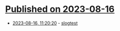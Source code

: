 # [Published on 2023-08-16](index.md)

* [2023-08-16, 11:20:20](https://lobste.rs/s/oy3k81/slogtest) - [slogtest](https://telemachus.me/slogtest)

